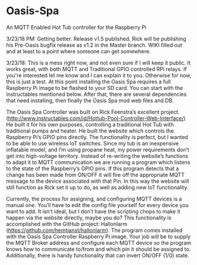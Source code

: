 # Oasis-Spa
An MQTT Enabled Hot Tub controller for the Raspberry Pi


3/23/18 PM: Getting better. Release v1.5 published. Rick will be publishing his Pre-Oasis bugfix release as v1.2 in the Master branch. WIKI filled out and at least to a point where someone can get somewhere.


3/23/18: This is a mess right now, and not even sure if I will keep it public. It works great, with both MQTT and Traditional GPIO controlled RPi relays. If you're interested let me know and I can explain it to you. Otherwise for now, this is just a test. At this point installing the Oasis Spa requires a full Raspberry Pi image to be flashed to your SD card. You can start with the instructables mentioned below. After that, there are several dependencies that need installing, then finally the Oasis Spa mod web files and DB.


The Oasis Spa Controller was built on Rick Feenstra’s excellent project. (http://www.instructables.com/id/Hottub-Pool-Controller-Web-Interface/)  He built it for his own purposes, controlling a traditional Hot Tub with traditional pumps and heater. He built the website which controls the Raspberry Pi’s GPIO pins directly. The functionality is perfect, but I wanted to be able to use wireless IoT switches. Since my tub is an inexpensive inflatable model, and I’m using propane heat, my power requirements don’t get into high-voltage territory. Instead of re-writing the website’s functions to adapt it to MQTT communication we are running a program which listens to the state of the Raspberry’s GPIO pins. If this program detects that a change has been made from ON/OFF it will fire off the appropriate MQTT message to the device associated with that Pin. In this way the website will still function as Rick set it up to do, as well as adding new IoT functionality.

Currently, the process for assigning, and configuring MQTT devices is a manual one. You’ll have to edit the config file yourself for every device you want to add. It isn’t ideal, but I don’t have the scripting chops to make it happen via the website directly, maybe you do? This functionality is accomplished with the GitHub project: Hallonlarm (https://github.com/hemtjanst/hallonlarm). The program comes installed with the Oasis Spa Controller Raspberry Pi image. Your job will be to supply the MQTT Broker address and configure each MQTT device so the program knows how to communicate to/from and which pin it should be assigned to. Additionally, there is handy functionality that can invert ON/OFF (1/0) state.
